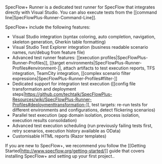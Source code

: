 SpecFlow+ Runner is a dedicated test runner for SpecFlow that integrates directly with Visual Studio. You can also execute tests from the [[command line|SpecFlowPlus-Runner-Command-Line]].

SpecFlow+ include the following features:
* Visual Studio integration (syntax coloring, auto completion, navigation, skeleton generation, Gherkin table formatting)
* Visual Studio Test Explorer integration (business readable scenario names, run/debug from feature file)
* Advanced test runner features: [[execution profiles|SpecFlowPlus-Runner-Profiles]], [[target environments|SpecFlowPlus-Runner-Profiles#environment-]], attach artifacts to test execution reports, TFS integration, TeamCity integration, [[complex scenario filter expressions|SpecFlowPlus-Runner-Profiles#filter-]]
* Dedicated support for integration test execution ([[config file transformation and deployment steps|https://github.com/techtalk/SpecFlowPlus-Resources/wiki/SpecFlowPlus-Runner-Profiles#deploymenttransformation-]], test targets: re-run tests for different environments and configurations, detect flickering scenarios)
* Parallel test execution (app domain isolation, process isolation, execution results consolidation)
* Advanced test execution scheduling (run previously failing tests first, retry scenarios, execution history available as OData)
* Customisable HTML reports (Razor templates)

If you are new to SpecFlow+, we recommend you follow the [[Getting Started|http://www.specflow.org/getting-started/]] guide that covers installing SpecFlow+ and setting up your first project..
